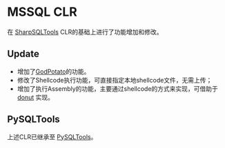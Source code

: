 # MSSQL CLR

在 [SharpSQLTools](https://github.com/uknowsec/SharpSQLTools) CLR的基础上进行了功能增加和修改。

## Update
- 增加了[GodPotato](https://github.com/BeichenDream/GodPotato)的功能。
- 修改了Shellcode执行功能，可直接指定本地shellcode文件，无需上传；
- 增加了执行Assembly的功能，主要通过shellcode的方式来实现，可借助于[donut](https://github.com/TheWover/donut) 实现。


## PySQLTools
上述CLR已继承至 [PySQLTools](https://github.com/Ridter/PySQLTools)。